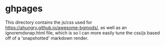 # ghpages

This directory contains the js/css used for
https://ahungry.github.io/awesome-bgmods/, as well as an
ignoremdsnap.html file, which is so I can more easily tune the css/js
based off of a 'snapshotted' markdown render.
